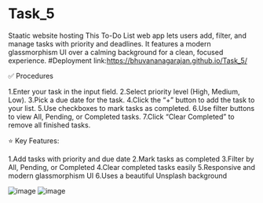 # Task_5
Staatic website hosting
This To-Do List web app lets users add, filter, and manage tasks with priority and deadlines. It features a modern glassmorphism UI over a calming background for a clean, focused experience.
#Deployment link:https://bhuvananagarajan.github.io/Task_5/

✅ Procedures

1.Enter your task in the input field.
2.Select priority level (High, Medium, Low).
3.Pick a due date for the task.
4.Click the “+” button to add the task to your list.
5.Use checkboxes to mark tasks as completed.
6.Use filter buttons to view All, Pending, or Completed tasks.
7.Click “Clear Completed” to remove all finished tasks.

⭐ Key Features:

1.Add tasks with priority and due date
2.Mark tasks as completed
3.Filter by All, Pending, or Completed
4.Clear completed tasks easily
5.Responsive and modern glassmorphism UI
6.Uses a beautiful Unsplash background



![image](https://github.com/user-attachments/assets/a9c57a5f-d1f0-439f-83f2-03bd037aade9)
![image](https://github.com/user-attachments/assets/45024dc6-e821-41f9-977c-6eb6d3e23f16)


